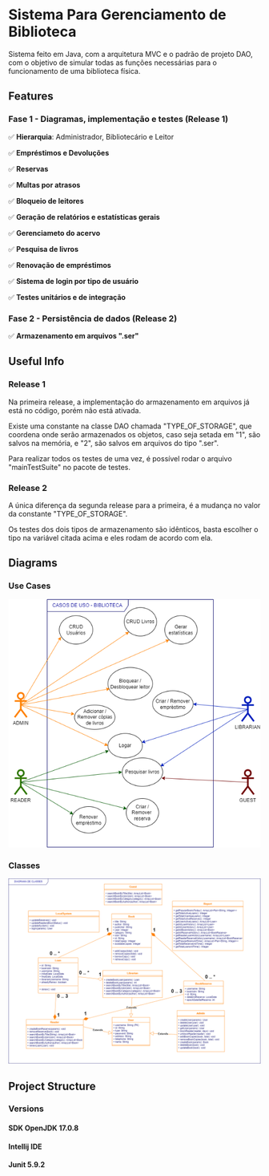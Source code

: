 # Sistema Para Gerenciamento de Biblioteca
Sistema feito em Java, com a arquitetura MVC e o padrão de projeto DAO, com o objetivo de simular todas as funções necessárias para o funcionamento de uma biblioteca física.

## Features

### Fase 1 - Diagramas, implementação e testes (Release 1)
:white_check_mark: <b>Hierarquia</b>: Administrador, Bibliotecário e Leitor 

:white_check_mark: <b>Empréstimos e Devoluções</b>

:white_check_mark: <b>Reservas</b>

:white_check_mark: <b>Multas por atrasos</b>

:white_check_mark: <b>Bloqueio de leitores</b>

:white_check_mark: <b>Geração de relatórios e estatísticas gerais</b>

:white_check_mark: <b>Gerenciameto do acervo</b>

:white_check_mark: <b>Pesquisa de livros</b>

:white_check_mark: <b>Renovação de empréstimos</b>

:white_check_mark: <b>Sistema de login por tipo de usuário</b>

:white_check_mark: <b>Testes unitários e de integração</b>

### Fase 2 - Persistência de dados (Release 2)

:white_check_mark: <b>Armazenamento em arquivos ".ser"</b>

## Useful Info
### Release 1
Na primeira release, a implementação do armazenamento em arquivos já está no código, porém não está ativada. 

Existe uma constante na classe DAO chamada "TYPE_OF_STORAGE", que 
coordena onde serão armazenados os objetos, caso seja setada em "1", são salvos na memória, e "2", são salvos em arquivos do tipo ".ser".

Para realizar todos os testes de uma vez, é possível rodar o arquivo "mainTestSuite" no pacote de testes.

### Release 2
A única diferença da segunda release para a primeira, é a mudança no valor da constante "TYPE_OF_STORAGE".

Os testes dos dois tipos de armazenamento são idênticos, basta escolher o tipo na variável citada acima e eles rodam de acordo com ela.

## Diagrams
### Use Cases
![Use Cases Diagram](docs/diagrams/use_cases_diagram.png)

### Classes
![Classes Diagram](docs/diagrams/classes_diagram.png)

## Project Structure

### Versions
#### SDK OpenJDK 17.0.8
#### Intellij IDE
#### Junit 5.9.2


